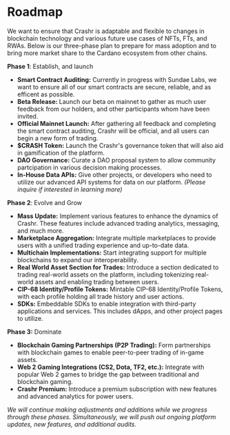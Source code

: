 # Roadmap

We want to ensure that Crashr is adaptable and flexible to changes in blockchain technology and various future use cases of NFTs, FTs, and RWAs. Below is our three-phase plan to prepare for mass adoption and to bring more market share to the Cardano ecosystem from other chains.

**Phase 1**: Establish, and launch
* **Smart Contract Auditing:** Currently in progress with Sundae Labs, we want to ensure all of our smart contracts are secure, reliable, and as efficent as possible.
* **Beta Release:** Launch our beta on mainnet to gather as much user feedback from our holders, and other participants whom have been invited.
* **Official Mainnet Launch:** After gathering all feedback and completing the smart contract auditing, Crashr will be official, and all users can begin a new form of trading.
* **$CRASH Token:** Launch the Crashr's governance token that will also aid in gamification of the platform.
* **DAO Governance:** Curate a DAO proposal system to allow community partcipation in various decision making processes. 
* **In-House Data APIs:** Give other projects, or developers who need to utilize our advanced API systems for data on our platform. _(Please inquire if interested in learning more)_

**Phase 2**: Evolve and Grow
* **Mass Update:** Implement various features to enhance the dynamics of Crashr. These features include advanced trading analytics, messaging, and much more. 
* **Marketplace Aggregation:** Integrate multiple marketplaces to provide users with a unified trading experience and up-to-date data.
* **Multichain Implementations:** Start integrating support for multiple blockchains to expand our interoperability.
* **Real World Asset Section for Trades:** Introduce a section dedicated to trading real-world assets on the platform, including tokenizing real-world assets and enabling trading between users.
* **CIP-68 Identity/Profile Tokens:** Mintable CIP-68 Identity/Profile Tokens, with each profile holding all trade history and user actions. 
* **SDKs:** Embeddable SDKs to enable integration with third-party applications and services. This includes dApps, and other project pages to utilize.

**Phase 3:** Dominate
* **Blockchain Gaming Partnerships (P2P Trading):** Form partnerships with blockchain games to enable peer-to-peer trading of in-game assets.
* **Web 2 Gaming Integrations (CS2, Dota, TF2, etc.):** Integrate with popular Web 2 games to bridge the gap between traditional and blockchain gaming.
* **Crashr Premium:** Introduce a premium subscription with new features and advanced analytics for power users.

_We will continue making adjustments and additions while we progress through these phases. Simultaneously, we will push out ongoing platform updates, new features, and additional audits._
